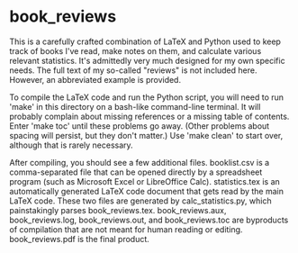 # book_reviews

This is a carefully crafted combination of LaTeX and Python used to keep track of books I've read, make notes on them, and calculate various relevant statistics. It's admittedly very much designed for my own specific needs. The full text of my so-called "reviews" is not included here. However, an abbreviated example is provided.

To compile the LaTeX code and run the Python script, you will need to run 'make' in this directory on a bash-like command-line terminal. It will probably complain about missing references or a missing table of contents. Enter 'make toc' until these problems go away. (Other problems about spacing will persist, but they don't matter.) Use 'make clean' to start over, although that is rarely necessary.

After compiling, you should see a few additional files. booklist.csv is a comma-separated file that can be opened directly by a spreadsheet program (such as Microsoft Excel or LibreOffice Calc). statistics.tex is an automatically generated LaTeX code document that gets read by the main LaTeX code. These two files are generated by calc_statistics.py, which painstakingly parses book_reviews.tex. book_reviews.aux, book_reviews.log, book_reviews.out, and book_reviews.toc are byproducts of compilation that are not meant for human reading or editing. book_reviews.pdf is the final product.
